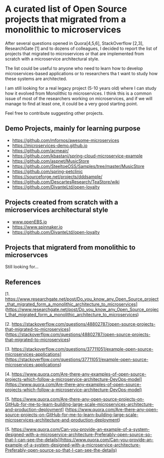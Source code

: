 #  A curated list of Open Source projects that migrated from a monolithic to microservices

After several questions opened in Quora[4,5,6], StackOverflow [2,3], ResearchGate [1] and to dozens of colleagues, I decided to report the list of projects that migrated to microservices or that are implemented from scratch with a microservice architectural style. 

The list could be useful to anyone who need to learn how to develop microservices-based applications or to researchers tha  t want to study how these systems are architected. 


I am still  looking for a real legacy project (5-10 years old) where I can study how it evolved from Monolithic to microservices. I think this is a common issue of most of the researchers working on microservices, and if we will manage to find at least one, it could be a very good starting point.

Feel free to contribute suggesting other projects. 


## Demo  Projects, mainly for learning purpose 
* https://github.com/mfornos/awesome-microservices
* https://microservices-demo.github.io
* https://github.com/acmeair/
* https://github.com/kbastani/spring-cloud-microservice-example
* https://github.com/aspnet/MusicStore
* https://github.com/SteeltoeOSS/Samples/tree/master/MusicStore
* https://github.com/spring-petclinic
* https://sourceforge.net/projects/dddsample/
* https://github.com/DescartesResearch/TeaStore/wiki
* https://github.com/DivanteLtd/open-loyalty

## Projects created from scratch with a microservices architectural style
* www.openEBS.io
* https://www.spinnaker.io
* https://github.com/DivanteLtd/open-loyalty

## Projects that migraterd from monolithic to microservces 

Still looking for... 


## References
[1. https://www.researchgate.net/post/Do_you_know_any_Open_Source_project_that_migrated_form_a_monolithic_architecture_to_microservices] (https://www.researchgate.net/post/Do_you_know_any_Open_Source_project_that_migrated_form_a_monolithic_architecture_to_microservices)

[2. https://stackoverflow.com/questions/48802787/open-source-projects-that-migrated-to-microservices] (https://stackoverflow.com/questions/48802787/open-source-projects-that-migrated-to-microservices)

[3. https://stackoverflow.com/questions/37711051/example-open-source-microservices-applications] (https://stackoverflow.com/questions/37711051/example-open-source-microservices-applications)

[4. https://www.quora.com/Are-there-any-examples-of-open-source-projects-which-follow-a-microservice-architecture-DevOps-model](https://www.quora.com/Are-there-any-examples-of-open-source-projects-which-follow-a-microservice-architecture-DevOps-model)

[5. https://www.quora.com/Are-there-any-open-source-projects-on-GitHub-for-me-to-learn-building-large-scale-microservices-architecture-and-production-deployment] (https://www.quora.com/Are-there-any-open-source-projects-on-GitHub-for-me-to-learn-building-large-scale-microservices-architecture-and-production-deployment)

[5. https://www.quora.com/Can-you-provide-an-example-of-a-system-designed-with-a-microservice-architecture-Preferably-open-source-so-that-I-can-see-the-details](https://www.quora.com/Can-you-provide-an-example-of-a-system-designed-with-a-microservice-architecture-Preferably-open-source-so-that-I-can-see-the-details)



